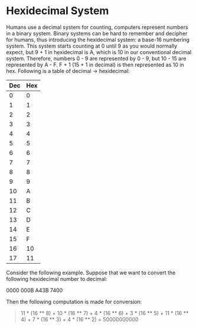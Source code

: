 # Hexidecimal System
Humans use a decimal system for counting, computers represent numbers in a binary system. Binary systems can be hard to remember and decipher for humans, thus introducing the hexidecimal system: a base-16 numbering system. This system starts counting at 0 until 9 as you would normally expect, but 9 + 1 in hexidecimal is A, which is 10 in our conventional decimal system. Therefore, numbers 0 - 9 are represented by 0 - 9, but 10 - 15 are represented by A - F. F + 1 (15 + 1 in decimal) is then represented as 10 in hex. Following is a table of decimal -> hexidecimal:

| Dec | Hex |
|-----|-----|
| 0   | 0   |
| 1   | 1   |
| 2   | 2   |
| 3   | 3   |
| 4   | 4   |
| 5   | 5   |
| 6   | 6   |
| 7   | 7   |
| 8   | 8   |
| 9   | 9   |
| 10  | A   |
| 11  | B   |
| 12  | C   |
| 13  | D   |
| 14  | E   |
| 15  | F   |
| 16  | 10  |
| 17  | 11  |

Consider the following example. Suppose that we want to convert the following hexidecimal number to decimal:

0000 000B A43B 7400

Then the following computation is made for conversion:

> 11 * (16 ** 8) + 10 * (16 ** 7) + 4 * (16 ** 6) + 3 * (16 ** 5) + 11 * (16 ** 4) + 7 * (16 ** 3) + 4 * (16 ** 2) = 50000000000


